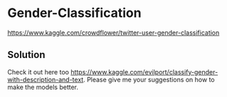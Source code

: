 # Gender-Classification
https://www.kaggle.com/crowdflower/twitter-user-gender-classification

## Solution
Check it out here too https://www.kaggle.com/evilport/classify-gender-with-description-and-text. Please give me your suggestions on how to make the models better.
